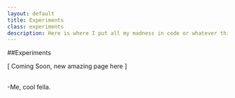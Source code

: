 ```yaml
---
layout: default
title: Experiments
class: experiments
description: Here is where I put all my madness in code or whatever thing.
---
```


##Experiments

[ Coming Soon, new amazing page here ]
<br><br>

-Me, cool fella.
